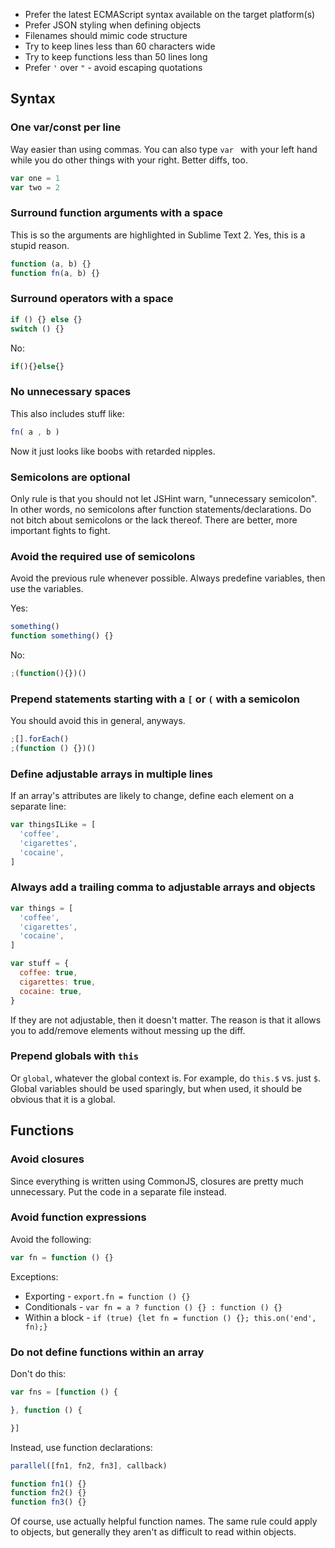 
* Prefer the latest ECMAScript syntax available on the target platform(s)
* Prefer JSON styling when defining objects
* Filenames should mimic code structure
* Try to keep lines less than 60 characters wide
* Try to keep functions less than 50 lines long
* Prefer `'` over `"` - avoid escaping quotations

## Syntax

### One var/const per line

Way easier than using commas. You can also type `var ` with your left hand while you do other things with your right. Better diffs, too.

```js
var one = 1
var two = 2
```

### Surround function arguments with a space

This is so the arguments are highlighted in Sublime Text 2. Yes, this is a stupid reason.

```js
function (a, b) {}
function fn(a, b) {}
```

### Surround operators with a space

```js
if () {} else {}
switch () {}
```

No:

```js
if(){}else{}
```

### No unnecessary spaces

This also includes stuff like:

```js
fn( a , b )
```

Now it just looks like boobs with retarded nipples.

### Semicolons are optional

Only rule is that you should not let JSHint warn, "unnecessary semicolon".
In other words, no semicolons after function statements/declarations.
Do not bitch about semicolons or the lack thereof. There are better, more important fights to fight.

### Avoid the required use of semicolons

Avoid the previous rule whenever possible.
Always predefine variables, then use the variables.

Yes:

```js
something()
function something() {}
```

No:

```js
;(function(){})()
```

### Prepend statements starting with a `[` or `(` with a semicolon

You should avoid this in general, anyways.

```js
;[].forEach()
;(function () {})()
```

### Define adjustable arrays in multiple lines

If an array's attributes are likely to change,
define each element on a separate line:

```js
var thingsILike = [
  'coffee',
  'cigarettes',
  'cocaine',
]
```

### Always add a trailing comma to adjustable arrays and objects

```js
var things = [
  'coffee',
  'cigarettes',
  'cocaine',
]

var stuff = {
  coffee: true,
  cigarettes: true,
  cocaine: true,
}
```

If they are not adjustable, then it doesn't matter.
The reason is that it allows you to add/remove elements without messing up the diff.

### Prepend globals with `this`

Or `global`, whatever the global context is.
For example, do `this.$` vs. just `$`.
Global variables should be used sparingly,
but when used, it should be obvious that it is a global.

## Functions

### Avoid closures

Since everything is written using CommonJS, closures are pretty much unnecessary.
Put the code in a separate file instead.

### Avoid function expressions

Avoid the following:

```js
var fn = function () {}
```

Exceptions:

- Exporting - `export.fn = function () {}`
- Conditionals - `var fn = a ? function () {} : function () {}`
- Within a block - `if (true) {let fn = function () {}; this.on('end', fn);}`

### Do not define functions within an array

Don't do this:

```js
var fns = [function () {

}, function () {

}]
```

Instead, use function declarations:

```js
parallel([fn1, fn2, fn3], callback)

function fn1() {}
function fn2() {}
function fn3() {}
```

Of course, use actually helpful function names. The same rule could apply to objects, but generally they aren't as difficult to read within objects.
